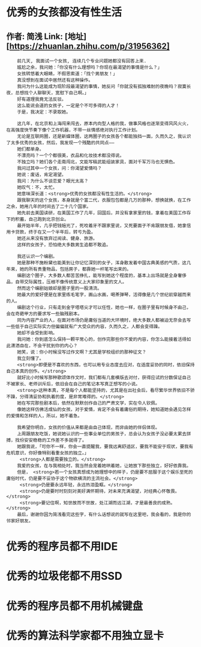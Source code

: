 优秀的女孩都没有性生活
=
作者: 简浅      Link: [地址][https://zhuanlan.zhihu.com/p/31956362]
-
        前几天, 我面试一个女孩, 连续几个专业问题她都没有回答上来. 
        尴尬之余，我问她：「你没有什么理想吗？你现在最渴望的事情是什么？」
        女孩转悠着大眼睛，不假思索道：「找个男朋友！」
        真没想到在面试中居然还有这种操作。
        我问为什么这能成为现阶段最渴望的事情，她反问「你就没有孤独难耐的夜晚吗？寂寞长夜，总想找个人聊聊天，宽慰下自己啊。」
        好有道理我竟无法反驳。
        这么能说会道的女孩子，一定是个不可多得的人才！
        于是，我决定：不录取她。

        这几年，在北京和上海闯来闯去，原本内向型人格的我，做事风格也逐渐变得风风火火，在高强度快节奏下像个工作机器，不带一丝情感绝对执行工作计划。
        无论是互联网圈，还是新媒体圈，这两圈子的女孩各个都能独挡一面，久而久之，我认识了太多优秀的女孩，然后，我发现一个残酷的共同点——
        她们都单身。
        不漂亮吗？一个个都很美，衣品和化妆技术都没得说。
        不独立吗？她们各个走南闯北，文能写稿武能组装家具，面对千军万马也无惧色。
        我问过其中一个女孩，问：你渴望爱情吗？
        她说：废话，肯定渴望。
        我问：为什么不谈恋爱？眼光太高？
        她叹气：不，太忙。
        她意味深长道：<strong>优秀的女孩都没有性生活的。</strong>
        跟我聊天的这个女孩，本身就是个富二代，衣服包包都是几万的那种，想换就换，在工作之余，她用几年的时间去了二十几个国家。
        她先前去美国读研，在美国工作了几年，回国后，并没有拿家里的钱，拿着在美国工作存下的积蓄，自己跑到北京创业。
        最开始半年，几乎把钱赔光了，死咬着牙不跟家里说，又死要面子不肯跟朋友借，她拿信用卡贷款，终于在又一个半年后，转亏为盈。
        她还从来没有放弃过阅读、健身、旅游。
        这样的女孩子，恐怕绝大多数男生追都不敢追。

        我还认识一个编剧。
        她是那种不施粉黛也能美到让你记忆深刻的女子，浑身散发着中国古典美感的气质，这几年来，她的所有贵重物品，包括房子，都靠她一杆笔写出来的。
        编剧这个圈子，大多数人都苦苦挣扎，能写到她这个程度的，基本上出场就是全身奢侈品，自带交际属性，压根不像传统意义上大家印象里的文人。
        然而这个编剧姑娘却是圈子里的一股清流。
        她最大的爱好便是在家里练毛笔字，画山水画，喝茶弹琴，活得像是几个世纪前穿越而来的人。
        编剧这个行业，只有走到金字塔塔尖才可以任性，她也一样，在圈子里有时候身不由己，会在奇葩甲方的要求写一些脑残剧本。
        同为内容产业的人，在面对市场仍是庸俗当道的大环境时，绝大多数人都被迫无奈会去写一些低于自己实际实力但偏偏就有广大受众的内容，久而久之，人都会变得躁。
        她却不会受到影响。
        我问她：你到底怎么保持一颗平常心的，创作完那些你不爱的内容，你怎么能接着活得如此潇洒自在，不会干扰到你的内心？
        她笑，说：你小时候没写过作文啊？尤其是学校组织的那种征文？
        我立刻懂了。
        <strong>即便是不喜欢的东西，也可以用专业态度去应对，在适度妥协的同时，依旧保持自己本真的创作。</strong>
        就好比小时候写那种歌颂体作文时，我们都有几套模版去对付，获得应试的分数保证自己不被家长、老师训斥后，依旧会在自己的笔记本写真正想写的小说。
        <strong>这种本真，不是每个人都能坚持的，尤其是在出社会后，看尽繁华世界依旧不骄不躁，分得清妥协和执着的度，是非常难得的。</strong>
        她在写完那些剧本后，依然在默默创作自己的严肃文学，实在令人钦佩。
        像她这样仿佛活成仙的女孩，对于爱情，肯定不会有着庸俗的期待，她知道她会遇见怎样的爱情和怎样的人，所以，她不着急。

        我希望你明白，女孩的价值从来都是由自己体现，而非由她的伴侣体现。
        上周跟朋友吃饭，她说她认识的一些事业单位的男孩子，总会认为女孩子没必要太累去拼搏，找份安安稳稳的工作差不多就得了。
        她跟我说，「可你不一样，你会一直提醒我，要我远离舒适区，要我不能安于现状，要我有危机意识，你好像特别看重女孩的独立。」
         <strong>人都是需要独立的。</strong>
        我爱的女孩，在与我相处时，我当然会宠着她哄着她，让她放下那些独立，好好依靠我。
        但是， <strong>若一个女孩真想成为她理想中的样子，仍是要不屈服于这个娱乐至死的庸俗时代，仍是要不妥协于这个物欲横流的主流社会。</strong>
         <strong>仍是要永远年轻，永远热泪盈眶。</strong>
         <strong>仍是要时时刻刻对美好满怀期待，对未来充满渴望，对经典心怀敬畏。</strong>
         <strong>要记住啊，知世故而不世故，处江湖而远江湖，才是最善良的成熟。</strong>
        最后，谢谢你因为简浅看完这些字，有什么话想说的就写在这里吧，我会看的，我是你的邻家好朋友。
优秀的程序员都不用IDE
=
优秀的垃圾佬都不用SSD
=
优秀的程序员都不用机械键盘
=
优秀的算法科学家都不用独立显卡
=